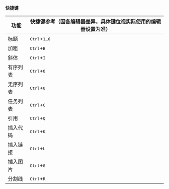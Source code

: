 **快捷键**

| 功能     | 快捷键参考（因各编辑器差异，具体键位视实际使用的编辑器设置为准） |
| -------- | ------------------------------------------------------------ |
| 标题     | <kbd>Ctrl</kbd>+<kbd>1…6</kbd>                               |
| 加粗     | <kbd>Ctrl</kbd>+<kbd>B</kbd>                                 |
| 斜体     | <kbd>Ctrl</kbd>+<kbd>I</kbd>                                 |
| 有序列表 | <kbd>Ctrl</kbd>+<kbd>O</kbd>                                 |
| 无序列表 | <kbd>Ctrl</kbd>+<kbd>U</kbd>                                 |
| 任务列表 | <kbd>Ctrl</kbd>+<kbd>C</kbd>                                 |
| 引用     | <kbd>Ctrl</kbd>+<kbd>Q</kbd>                                 |
| 插入代码 | <kbd>Ctrl</kbd>+<kbd>K</kbd>                                 |
| 插入链接 | <kbd>Ctrl</kbd>+<kbd>L</kbd>                                 |
| 插入图片 | <kbd>Ctrl</kbd>+<kbd>G</kbd>                                 |
| 分割线   | <kbd>Ctrl</kbd>+<kbd>R</kbd>                                 |

